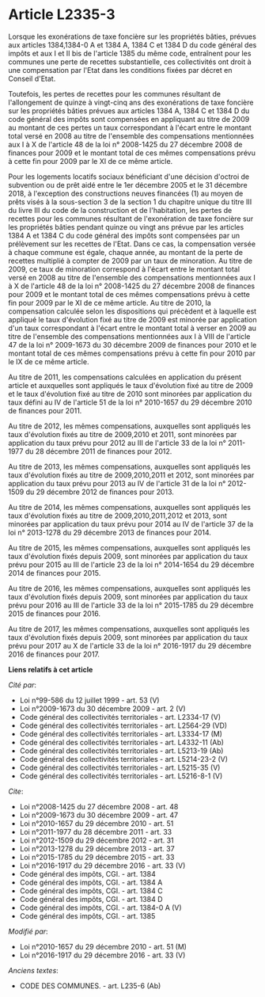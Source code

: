 # Article L2335-3

Lorsque les exonérations de taxe foncière sur les propriétés bâties, prévues aux articles 1384,1384-0 A et 1384 A, 1384 C et
1384 D du code général des impôts et aux I et II bis de l'article 1385 du même code, entraînent pour les communes une perte
de recettes substantielle, ces collectivités ont droit à une compensation par l'Etat dans les conditions fixées par décret en
Conseil d'Etat. 

Toutefois, les pertes de recettes pour les communes résultant de l'allongement de quinze à vingt-cinq ans des exonérations de
taxe foncière sur les propriétés bâties prévues aux articles 1384 A, 1384 C et 1384 D du code général des impôts sont
compensées en appliquant au titre de 2009 au montant de ces pertes un taux correspondant à l'écart entre le montant total
versé en 2008 au titre de l'ensemble des compensations mentionnées aux I à X de l'article 48 de la loi n° 2008-1425 du 27
décembre 2008 de finances pour 2009 et le montant total de ces mêmes compensations prévu à cette fin pour 2009 par le XI de
ce même article. 

Pour les logements locatifs sociaux bénéficiant d'une décision d'octroi de subvention ou de prêt aidé entre le 1er décembre
2005 et le 31 décembre 2018, à l'exception des constructions neuves financées (1) au moyen de prêts visés à la sous-section 3
de la section 1 du chapitre unique du titre III du livre III du code de la construction et de l'habitation, les pertes de
recettes pour les communes résultant de l'exonération de taxe foncière sur les propriétés bâties pendant quinze ou vingt ans
prévue par les articles 1384 A et 1384 C du code général des impôts sont compensées par un prélèvement sur les recettes de
l'Etat. Dans ce cas, la compensation versée à chaque commune est égale, chaque année, au montant de la perte de recettes
multiplié à compter de 2009 par un taux de minoration. Au titre de 2009, ce taux de minoration correspond à l'écart entre le
montant total versé en 2008 au titre de l'ensemble des compensations mentionnées aux I à X de l'article 48 de la loi n°
2008-1425 du 27 décembre 2008 de finances pour 2009 et le montant total de ces mêmes compensations prévu à cette fin pour
2009 par le XI de ce même article. Au titre de 2010, la compensation calculée selon les dispositions qui précèdent et à
laquelle est appliqué le taux d'évolution fixé au titre de 2009 est minorée par application d'un taux correspondant à l'écart
entre le montant total à verser en 2009 au titre de l'ensemble des compensations mentionnées aux I à VIII de l'article 47 de
la loi n° 2009-1673 du 30 décembre 2009 de finances pour 2010 et le montant total de ces mêmes compensations prévu à cette
fin pour 2010 par le IX de ce même article. 

Au titre de 2011, les compensations calculées en application du présent article et auxquelles sont appliqués le taux
d'évolution fixé au titre de 2009 et le taux d'évolution fixé au titre de 2010 sont minorées par application du taux défini
au IV de l'article 51 de la loi n° 2010-1657 du 29 décembre 2010 de finances pour 2011. 

Au titre de 2012, les mêmes compensations, auxquelles sont appliqués les taux d'évolution fixés au titre de 2009,2010 et
2011, sont minorées par application du taux prévu pour 2012 au III de l'article 33 de la loi n° 2011-1977 du 28 décembre 2011
de finances pour 2012. 

Au titre de 2013, les mêmes compensations, auxquelles sont appliqués les taux d'évolution fixés au titre de 2009,2010,2011 et
2012, sont minorées par application du taux prévu pour 2013 au IV de l'article 31 de la loi n° 2012-1509 du 29 décembre 2012
de finances pour 2013. 

Au titre de 2014, les mêmes compensations, auxquelles sont appliqués les taux d'évolution fixés au titre de
2009,2010,2011,2012 et 2013, sont minorées par application du taux prévu pour 2014 au IV de l'article 37 de la loi n°
2013-1278 du 29 décembre 2013 de finances pour 2014. 

Au titre de 2015, les mêmes compensations, auxquelles sont appliqués les taux d'évolution fixés depuis 2009, sont minorées
par application du taux prévu pour 2015 au III de l'article 23 de la loi n° 2014-1654 du 29 décembre 2014 de finances pour
2015. 

Au titre de 2016, les mêmes compensations, auxquelles sont appliqués les taux d'évolution fixés depuis 2009, sont minorées
par application du taux prévu pour 2016 au III de l'article 33 de la loi n° 2015-1785 du 29 décembre 2015 de finances pour
2016. 

Au titre de 2017, les mêmes compensations, auxquelles sont appliqués les taux d'évolution fixés depuis 2009, sont minorées
par application du taux prévu pour 2017 au X de l'article 33 de la loi n° 2016-1917 du 29 décembre 2016 de finances pour
2017.

**Liens relatifs à cet article**

_Cité par_:

  - Loi n°99-586 du 12 juillet 1999 - art. 53 (V)
  - Loi n°2009-1673 du 30 décembre 2009 - art. 2 (V)
  - Code général des collectivités territoriales - art. L2334-17 (V)
  - Code général des collectivités territoriales - art. L2564-29 (VD)
  - Code général des collectivités territoriales - art. L3334-17 (M)
  - Code général des collectivités territoriales - art. L4332-11 (Ab)
  - Code général des collectivités territoriales - art. L5213-19 (Ab)
  - Code général des collectivités territoriales - art. L5214-23-2 (V)
  - Code général des collectivités territoriales - art. L5215-35 (V)
  - Code général des collectivités territoriales - art. L5216-8-1 (V)

_Cite_:

  - Loi n°2008-1425 du 27 décembre 2008 - art. 48
  - Loi n°2009-1673 du 30 décembre 2009 - art. 47
  - Loi n°2010-1657 du 29 décembre 2010 - art. 51
  - Loi n°2011-1977 du 28 décembre 2011 - art. 33
  - Loi n°2012-1509 du 29 décembre 2012 - art. 31
  - Loi n°2013-1278 du 29 décembre 2013 - art. 37
  - Loi n°2015-1785 du 29 décembre 2015 - art. 33
  - Loi n°2016-1917 du 29 décembre 2016 - art. 33 (V)
  - Code général des impôts, CGI. - art. 1384
  - Code général des impôts, CGI. - art. 1384 A
  - Code général des impôts, CGI. - art. 1384 C
  - Code général des impôts, CGI. - art. 1384 D
  - Code général des impôts, CGI. - art. 1384-0 A (V)
  - Code général des impôts, CGI. - art. 1385

_Modifié par_:

  - Loi n°2010-1657 du 29 décembre 2010 - art. 51 (M)
  - Loi n°2016-1917 du 29 décembre 2016 - art. 33 (V)

_Anciens textes_:

  - CODE DES COMMUNES. - art. L235-6 (Ab)
